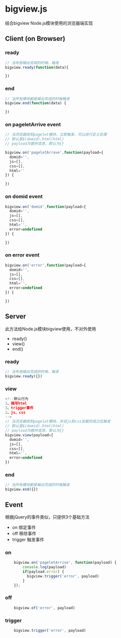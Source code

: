 # bigview.js

结合bigview Node.js模块使用的浏览器端实现


## Client (on Browser)

### ready

```js
// 当布局输出完成的时候，触发
bigview.ready(function(data){

})
```

### end

```js
// 当所有模块都是输出完成的时候触发
bigview.end(function(data) {

})

```

### on pageletArrive event

```js
// 当浏览器收到pagelet模块，立即触发，可以进行定义处理
// 默认是$(domid).html(html)
// payload为额外信息，默认为{}

bigview.on('pageletArrave',function(payload={
  domid='',
  js=[], 
  css=[], 
  html=''
}) {

})
```

### on domid event

```js
bigview.on('domid',function(payload={
  domid='',
  js=[], 
  css=[], 
  html='',
  error=undefined
}) {

})
```

### on error event

```js
bigview.on('error',function(payload={
  domid='',
  js=[], 
  css=[], 
  html='',
  error=undefined
}) {

})
```

## Server

此方法给Node.js模块bigview使用，不对外使用

- ready()
- view()
- end()

### ready

```js
// 当布局输出完成的时候，触发
bigview.ready({})

```

### view

```js
<!--默认行为
1、插写html 
3、trigger事件
2、js、css
-->
// 当浏览器收到pagelet模块，并且js和css加载完成之后触发
// 默认是$(domid).html(html)
// payload为额外信息，默认为{}
bigview.view(payload={
  domid='',
  js=[], 
  css=[], 
  html='',
  error=undefined
})
```

### end

```js
// 当所有模块都是输出完成的时候触发
bigview.end({})

```

## Event

根据jQuery的事件类似，只提供3个基础方法

- on 绑定事件
- off 移除事件
- trigger 触发事件

### on

```js
    bigview.on('pageletArrive', function(payload) {
        console.log(payload)
        if(payload.error) {
          bigview.trigger('error', payload)  
        }
    });
```

### off

```js
    bigview.of('error', payload)  
```

### trigger

```js
    bigview.trigger('error', payload)  
```
